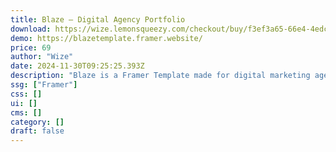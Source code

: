 ```yaml
---
title: Blaze — Digital Agency Portfolio
download: https://wize.lemonsqueezy.com/checkout/buy/f3ef3a65-66e4-4edc-a84d-dcd2463f112c?aff=YGGpO5
demo: https://blazetemplate.framer.website/
price: 69
author: "Wize"
date: 2024-11-30T09:25:25.393Z
description: "Blaze is a Framer Template made for digital marketing agencies. It features multiple pages, and 19 unique sections to help build your new website."
ssg: ["Framer"]
css: []
ui: []
cms: []
category: []
draft: false
---
```


